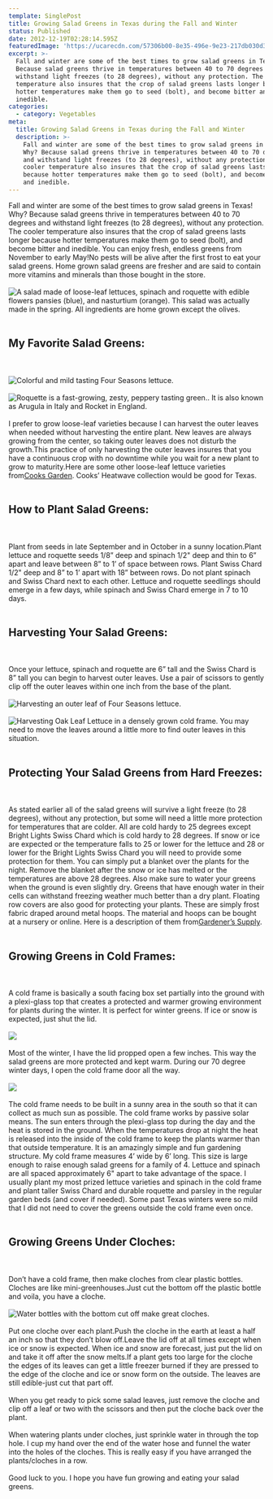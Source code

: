 ```yaml
---
template: SinglePost
title: Growing Salad Greens in Texas during the Fall and Winter
status: Published
date: 2012-12-19T02:28:14.595Z
featuredImage: 'https://ucarecdn.com/57306b00-8e35-496e-9e23-217db030d377/'
excerpt: >-
  Fall and winter are some of the best times to grow salad greens in Texas! Why?
  Because salad greens thrive in temperatures between 40 to 70 degrees and
  withstand light freezes (to 28 degrees), without any protection. The cooler
  temperature also insures that the crop of salad greens lasts longer because
  hotter temperatures make them go to seed (bolt), and become bitter and
  inedible.
categories:
  - category: Vegetables
meta:
  title: Growing Salad Greens in Texas during the Fall and Winter
  description: >-
    Fall and winter are some of the best times to grow salad greens in Texas!
    Why? Because salad greens thrive in temperatures between 40 to 70 degrees
    and withstand light freezes (to 28 degrees), without any protection. The
    cooler temperature also insures that the crop of salad greens lasts longer
    because hotter temperatures make them go to seed (bolt), and become bitter
    and inedible.
---
```

Fall and winter are some of the best times to grow salad greens in Texas! Why? Because salad greens thrive in temperatures between 40 to 70 degrees and withstand light freezes (to 28 degrees), without any protection. The cooler temperature also insures that the crop of salad greens lasts longer because hotter temperatures make them go to seed (bolt), and become bitter and inedible. You can enjoy fresh, endless greens from November to early May!No pests will be alive after the first frost to eat your salad greens. Home grown salad greens are fresher and are said to contain more vitamins and minerals than those bought in the store.
<br><br>
![A salad made of loose-leaf lettuces, spinach and roquette with edible flowers pansies (blue), and nasturtium (orange). This salad was actually made in the spring. All ingredients are home grown except the olives.](https://ucarecdn.com/2bfdd163-a68e-452c-8ae1-a6a4e5c730a0/ "Loose Leaf Salad") <br><br>
## My Favorite Salad Greens:
<br><br>
![Colorful and mild tasting Four Seasons lettuce.](https://ucarecdn.com/ec2b3927-3a10-42e7-be93-e7e68871ea60/ "Colorful and mild tasting Four Seasons lettuce.")
<br><br>
![Roquette is a fast-growing, zesty, peppery tasting green.. It is also known as Arugula in Italy and Rocket in England.](https://ucarecdn.com/3b83e4bf-19a6-4f8d-ba16-80b938225a5c/ "Roquette is a fast-growing, zesty, peppery tasting green.. It is also known as Arugula in Italy and Rocket in England.")
<br><br>
I prefer to grow loose-leaf varieties because I can harvest the outer leaves when needed without harvesting the entire plant. New leaves are always growing from the center, so taking outer leaves does not disturb the growth.This practice of only harvesting the outer leaves insures that you have a continuous crop with no downtime while you wait for a new plant to grow to maturity.Here are some other loose-leaf lettuce varieties from[Cooks Garden](http://www.cooksgarden.com/product/categoryMedium.jsp?catId=3008&pageNum=0&pageSize=6&facetTrail=&sort=default&_requestid=701775). Cooks’ Heatwave collection would be good for Texas.
<br><br>
## How to Plant Salad Greens:
<br><br>
Plant from seeds in late September and in October in a sunny location.Plant lettuce and roquette seeds 1/8” deep and spinach 1/2" deep and thin to 6” apart and leave between 8” to 1’ of space between rows. Plant Swiss Chard 1/2" deep and 8” to 1’ apart with 18” between rows. Do not plant spinach and Swiss Chard next to each other. Lettuce and roquette seedlings should emerge in a few days, while spinach and Swiss Chard emerge in 7 to 10 days.
<br><br>
## Harvesting Your Salad Greens:
<br><br>
Once your lettuce, spinach and roquette are 6” tall and the Swiss Chard is 8” tall you can begin to harvest outer leaves. Use a pair of scissors to gently clip off the outer leaves within one inch from the base of the plant.
<br><br>
![Harvesting an outer leaf of Four Seasons lettuce.](https://ucarecdn.com/0fa44214-0abf-442d-8d56-ca9e85d69df9/ "Harvesting an outer leaf of Four Seasons lettuce.")
<br><br>
![Harvesting Oak Leaf Lettuce in a densely grown cold frame. You may need to move the leaves around a little more to find outer leaves in this situation.](https://ucarecdn.com/dfa66d2c-5faa-42a6-97a7-e192af5cf53b/ "Harvesting Oak Leaf Lettuce in a densely grown cold frame. You may need to move the leaves around a little more to find outer leaves in this situation.")
<br><br>
## Protecting Your Salad Greens from Hard Freezes:
<br><br>
As stated earlier all of the salad greens will survive a light freeze (to 28 degrees), without any protection, but some will need a little more protection for temperatures that are colder. All are cold hardy to 25 degrees except Bright Lights Swiss Chard which is cold hardy to 28 degrees. If snow or ice are expected or the temperature falls to 25 or lower for the lettuce and 28 or lower for the Bright Lights Swiss Chard you will need to provide some protection for them. You can simply put a blanket over the plants for the night. Remove the blanket after the snow or ice has melted or the temperatures are above 28 degrees. Also make sure to water your greens when the ground is even slightly dry. Greens that have enough water in their cells can withstand freezing weather much better than a dry plant. Floating row covers are also good for protecting your plants. These are simply frost fabric draped around metal hoops. The material and hoops can be bought at a nursery or online. Here is a description of them from[Gardener’s Supply](http://www.gardeners.com/Row-Covers/5111,default,pg.html).
<br><br>
## Growing Greens in Cold Frames:
<br><br>
A cold frame is basically a south facing box set partially into the ground with a plexi-glass top that creates a protected and warmer growing environment for plants during the winter. It is perfect for winter greens. If ice or snow is expected, just shut the lid.
<br><br>
![](https://ucarecdn.com/b0c2398a-a437-4962-9d7a-91d5b36c0d1d/)
<br><br>
Most of the winter, I have the lid propped open a few inches. This way the salad greens are more protected and kept warm. During our 70 degree winter days, I open the cold frame door all the way.
<br><br>
![](https://ucarecdn.com/4d92de46-7341-4d85-97b8-6df320dfe921/)
<br><br>
The cold frame needs to be built in a sunny area in the south so that it can collect as much sun as possible. The cold frame works by passive solar means. The sun enters through the plexi-glass top during the day and the heat is stored in the ground. When the temperatures drop at night the heat is released into the inside of the cold frame to keep the plants warmer than that outside temperature. It is an amazingly simple and fun gardening structure. My cold frame measures 4’ wide by 6’ long. This size is large enough to raise enough salad greens for a family of 4. Lettuce and spinach are all spaced approximately 6" apart to take advantage of the space. I usually plant my most prized lettuce varieties and spinach in the cold frame and plant taller Swiss Chard and durable roquette and parsley in the regular garden beds (and cover if needed). Some past Texas winters were so mild that I did not need to cover the greens outside the cold frame even once.
<br><br>
## Growing Greens Under Cloches:
<br><br>
Don’t have a cold frame, then make cloches from clear plastic bottles. Cloches are like mini-greenhouses.Just cut the bottom off the plastic bottle and voila, you have a cloche.
<br><br>
![Water bottles with the bottom cut off make great cloches.](https://ucarecdn.com/b76454c1-e6a1-4089-9524-6b3cdb5e44bb/ "Water bottles with the bottom cut off make great cloches.")
<br><br>
Put one cloche over each plant.Push the cloche in the earth at least a half an inch so that they don’t blow off.Leave the lid off at all times except when ice or snow is expected. When ice and snow are forecast, just put the lid on and take it off after the snow melts.If a plant gets too large for the cloche the edges of its leaves can get a little freezer burned if they are pressed to the edge of the cloche and ice or snow form on the outside. The leaves are still edible-just cut that part off.
<br><br>
When you get ready to pick some salad leaves, just remove the cloche and clip off a leaf or two with the scissors and then put the cloche back over the plant.
<br><br>
When watering plants under cloches, just sprinkle water in through the top hole. I cup my hand over the end of the water hose and funnel the water into the holes of the cloches. This is really easy if you have arranged the plants/cloches in a row.
<br><br>
Good luck to you. I hope you have fun growing and eating your salad greens.
